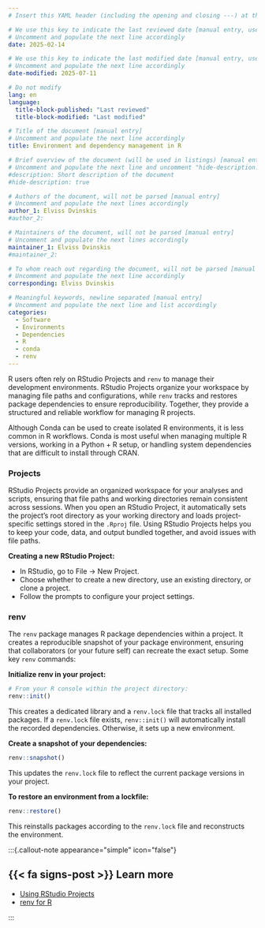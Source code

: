 ```yaml
---
# Insert this YAML header (including the opening and closing ---) at the beginning of the document and fill it out accordingly

# We use this key to indicate the last reviewed date [manual entry, use YYYY-MM-DD]
# Uncomment and populate the next line accordingly
date: 2025-02-14

# We use this key to indicate the last modified date [manual entry, use YYYY-MM-DD]
# Uncomment and populate the next line accordingly
date-modified: 2025-07-11

# Do not modify
lang: en
language: 
  title-block-published: "Last reviewed"
  title-block-modified: "Last modified"

# Title of the document [manual entry]
# Uncomment and populate the next line accordingly
title: Environment and dependency management in R

# Brief overview of the document (will be used in listings) [manual entry]
# Uncomment and populate the next line and uncomment "hide-description: true".
#description: Short description of the document
#hide-description: true

# Authors of the document, will not be parsed [manual entry]
# Uncomment and populate the next lines accordingly
author_1: Elviss Dvinskis
#author_2:

# Maintainers of the document, will not be parsed [manual entry]
# Uncomment and populate the next lines accordingly
maintainer_1: Elviss Dvinskis
#maintainer_2:

# To whom reach out regarding the document, will not be parsed [manual entry]
# Uncomment and populate the next line accordingly
corresponding: Elviss Dvinskis

# Meaningful keywords, newline separated [manual entry]
# Uncomment and populate the next line and list accordingly
categories:
  - Software
  - Environments
  - Dependencies
  - R
  - conda
  - renv
---
```


R users often rely on RStudio Projects and `renv` to manage their development environments. RStudio Projects organize your workspace by managing file paths and configurations, while `renv` tracks and restores package dependencies to ensure reproducibility. Together, they provide a structured and reliable workflow for managing R projects.

Although Conda can be used to create isolated R environments, it is less common in R workflows. Conda is most useful when managing multiple R versions, working in a Python + R setup, or handling system dependencies that are difficult to install through CRAN.

### Projects

RStudio Projects provide an organized workspace for your analyses and scripts, ensuring that file paths and working directories remain consistent across sessions. When you open an RStudio Project, it automatically sets the project’s root directory as your working directory and loads project-specific settings stored in the `.Rproj` file. Using RStudio Projects helps you to keep your code, data, and output bundled together, and avoid issues with file paths.

**Creating a new RStudio Project:**

- In RStudio, go to File → New Project.
- Choose whether to create a new directory, use an existing directory, or clone a project.
- Follow the prompts to configure your project settings.

### renv

The `renv` package manages R package dependencies within a project. It creates a reproducible snapshot of your package environment, ensuring that collaborators (or your future self) can recreate the exact setup. Some key `renv` commands:

**Initialize renv in your project:**
```r
# From your R console within the project directory:
renv::init()
```
This creates a dedicated library and a `renv.lock` file that tracks all installed packages. If a `renv.lock` file exists, `renv::init()` will automatically install the recorded dependencies. Otherwise, it sets up a new environment.

**Create a snapshot of your dependencies:**
```r
renv::snapshot()
```
This updates the `renv.lock` file to reflect the current package versions in your project.

**To restore an environment from a lockfile:**
```r
renv::restore()
```
This reinstalls packages according to the `renv.lock` file and reconstructs the environment.


:::{.callout-note appearance="simple" icon="false"}
## {{< fa signs-post >}} Learn more

- [Using RStudio Projects](https://support.posit.co/hc/en-us/articles/200526207-Using-RStudio-Projects)
- [renv for R](https://rstudio.github.io/renv/articles/renv.html)

:::